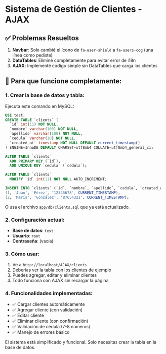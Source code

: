 # Sistema de Gestión de Clientes - AJAX

## ✅ Problemas Resueltos

1. **Navbar**: Solo cambié el ícono de `fa-user-shield` a `fa-users-cog` (una línea como pediste)
2. **DataTables**: Eliminé completamente para evitar error de i18n
3. **AJAX**: Implementé código simple sin DataTables que carga los clientes

## 🔧 Para que funcione completamente:

### 1. Crear la base de datos y tabla:

Ejecuta este comando en MySQL:

```sql
USE test;
CREATE TABLE `clients` (
  `id` int(11) NOT NULL,
  `nombre` varchar(100) NOT NULL,
  `apellido` varchar(100) NOT NULL,
  `cedula` varchar(10) NOT NULL,
  `created_at` timestamp NOT NULL DEFAULT current_timestamp()
) ENGINE=InnoDB DEFAULT CHARSET=utf8mb4 COLLATE=utf8mb4_general_ci;

ALTER TABLE `clients`
  ADD PRIMARY KEY (`id`),
  ADD UNIQUE KEY `cedula` (`cedula`);

ALTER TABLE `clients`
  MODIFY `id` int(11) NOT NULL AUTO_INCREMENT;

INSERT INTO `clients` (`id`, `nombre`, `apellido`, `cedula`, `created_at`) VALUES
(1, 'Juan', 'Pérez', '12345678', CURRENT_TIMESTAMP),
(2, 'María', 'González', '87654321', CURRENT_TIMESTAMP);
```

O usa el archivo `app/db/clients.sql` que ya está actualizado.

### 2. Configuración actual:
- **Base de datos**: `test`
- **Usuario**: `root`
- **Contraseña**: (vacía)

### 3. Cómo usar:
1. Ve a `http://localhost/AJAX/clients`
2. Deberías ver la tabla con los clientes de ejemplo
3. Puedes agregar, editar y eliminar clientes
4. Todo funciona con AJAX sin recargar la página

### 4. Funcionalidades implementadas:
- ✅ Cargar clientes automáticamente
- ✅ Agregar cliente (con validación)
- ✅ Editar cliente
- ✅ Eliminar cliente (con confirmación)
- ✅ Validación de cédula (7-8 números)
- ✅ Manejo de errores básico

El sistema está simplificado y funcional. Solo necesitas crear la tabla en la base de datos.
